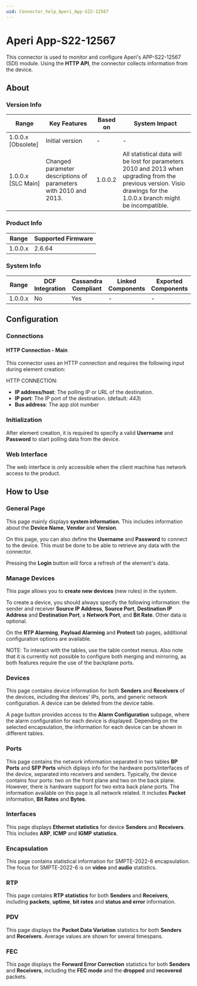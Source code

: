 ```yaml
---
uid: Connector_help_Aperi_App-S22-12567
---
```


# Aperi App-S22-12567

This connector is used to monitor and configure Aperi's APP-S22-12567 (SDI) module. Using the **HTTP API**, the connector collects information from the device.

## About

### Version Info

| **Range**            | **Key Features**                                                 | **Based on** | **System Impact**                                                                                                                                                     |
|----------------------|------------------------------------------------------------------|--------------|-----------------------------------------------------------------------------------------------------------------------------------------------------------------------|
| 1.0.0.x \[Obsolete\] | Initial version                                                  | \-           | \-                                                                                                                                                                    |
| 1.0.0.x \[SLC Main\] | Changed parameter descriptions of parameters with 2010 and 2013. | 1.0.0.2      | All statistical data will be lost for parameters 2010 and 2013 when upgrading from the previous version. Visio drawings for the 1.0.0.x branch might be incompatible. |

### Product Info

| **Range** | **Supported Firmware** |
|-----------|------------------------|
| 1.0.0.x   | 2.6.64                 |

### System Info

| **Range** | **DCF Integration** | **Cassandra Compliant** | **Linked Components** | **Exported Components** |
|-----------|---------------------|-------------------------|-----------------------|-------------------------|
| 1.0.0.x   | No                  | Yes                     | \-                    | \-                      |

## Configuration

### Connections

#### HTTP Connection - Main

This connector uses an HTTP connection and requires the following input during element creation:

HTTP CONNECTION:

- **IP address/host**: The polling IP or URL of the destination.
- **IP port**: The IP port of the destination. (default: *443*)
- **Bus address**: The app slot number

### Initialization

After element creation, it is required to specify a valid **Username** and **Password** to start polling data from the device.

### Web Interface

The web interface is only accessible when the client machine has network access to the product.

## How to Use

### General Page

This page mainly displays **system information**. This includes information about the **Device Name**, **Vendor** and **Version**.

On this page, you can also define the **Username** and **Password** to connect to the device. This must be done to be able to retrieve any data with the connector.

Pressing the **Login** button will force a refresh of the element's data.

### Manage Devices

This page allows you to **create new devices** (new rules) in the system.

To create a device, you should always specify the following information: the sender and receiver **Source IP Address**, **Source Port**, **Destination IP Address** and **Destination Port**, a **Network Port**, and **Bit Rate**. Other data is optional.

On the **RTP Alarming**, **Payload Alarming** and **Protect** tab pages, additional configuration options are available.

NOTE: To interact with the tables, use the table context menus. Also note that it is currently not possible to configure both merging and mirroring, as both features require the use of the backplane ports.

### Devices

This page contains device information for both **Senders** and **Receivers** of the devices, including the devices' IPs, ports, and generic network configuration. A device can be deleted from the device table.

A page button provides access to the **Alarm Configuration** subpage, where the alarm configuration for each device is displayed. Depending on the selected encapsulation, the information for each device can be shown in different tables.

### Ports

This page contains the network information separated in two tables **BP Ports** and **SFP Ports** which diplays info for the hardware ports/interfaces of the device, separated into receivers and senders. Typically, the device contains four ports: two on the front plane and two on the back plane. However, there is hardware support for two extra back plane ports. The information available on this page is all network related. It includes **Packet** information, **Bit Rates** and **Bytes**.

### Interfaces

This page displays **Ethernet statistics** for device **Senders** and **Receivers**. This includes **ARP**, **ICMP** and **IGMP** **statistics**.

### Encapsulation

This page contains statistical information for SMPTE-2022-6 encapsulation. The focus for SMPTE-2022-6 is on **video** and **audio** statistics.

### RTP

This page contains **RTP statistics** for both **Senders** and **Receivers**, including **packets**, **uptime**, **bit rates** and **status and error** information.

### PDV

This page displays the **Packet Data Variation** statistics for both **Senders** and **Receivers**. Average values are shown for several timespans.

### FEC

This page displays the **Forward Error Correction** statistics for both **Senders** and **Receivers**, including the **FEC mode** and the **dropped** and **recovered** packets.


